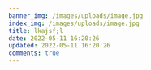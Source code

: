 ```yaml
---
banner_img: /images/uploads/image.jpg
index_img: /images/uploads/image.jpg
title: lkajsf;l
date: 2022-05-11 16:20:26
updated: 2022-05-11 16:20:26
comments: true
---
```

